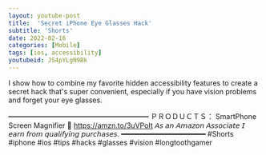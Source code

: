 ```yaml
---
layout: youtube-post
title:  'Secret iPhone Eye Glasses Hack'
subtitle: 'Shorts'
date: 2022-02-16
categories: [Mobile]
tags: [ios, accessibility]
youtubeid: JS4pYLgN9Bk
---
```


<p class="premono" markdown="1">
I show how to combine my favorite hidden accessibility features to create a secret hack that's super convenient, especially if you have vision problems and forget your eye glasses.

━━━━━━━━━━━━━━━━━━━━
ＰＲＯＤＵＣＴＳ：
  SmartPhone Screen Magnifier
  🛒 <https://amzn.to/3uVPoIt>
  𝘈𝘴 𝘢𝘯 𝘈𝘮𝘢𝘻𝘰𝘯 𝘈𝘴𝘴𝘰𝘤𝘪𝘢𝘵𝘦 𝘐 𝘦𝘢𝘳𝘯 𝘧𝘳𝘰𝘮 𝘲𝘶𝘢𝘭𝘪𝘧𝘺𝘪𝘯𝘨 𝘱𝘶𝘳𝘤𝘩𝘢𝘴𝘦𝘴.
━━━━━━━━━━━━━━━━━━━━
#Shorts #iphone #ios #tips #hacks #glasses #vision #longtoothgamer
</p>
